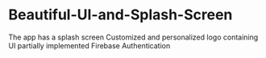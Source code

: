 # Beautiful-UI-and-Splash-Screen
The app has a splash screen 
Customized and personalized logo containing UI
partially implemented Firebase Authentication
